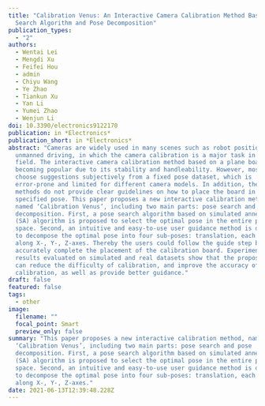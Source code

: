 ```yaml
---
title: "Calibration Venus: An Interactive Camera Calibration Method Based on
  Search Algorithm and Pose Decomposition"
publication_types:
  - "2"
authors:
  - Wentai Lei
  - Mengdi Xu
  - Feifei Hou
  - admin
  - Chiyu Wang
  - Ye Zhao
  - Tiankun Xu
  - Yan Li
  - Yumei Zhao
  - Wenjun Li
doi: 10.3390/electronics9122170
publication: in *Electronics*
publication_short: in *Electronics*
abstract: "Cameras are widely used in many scenes such as robot positioning and
  unmanned driving, in which the camera calibration is a major task in this
  field. The interactive camera calibration method based on a plane board is
  becoming popular due to its stability and handleability. However, most methods
  choose suggestions subjectively from a fixed pose dataset, which is
  error-prone and limited for different camera models. In addition, these
  methods do not provide clear guidelines on how to place the board in the
  specified pose. This paper proposes a new interactive calibration method,
  named ‘Calibration Venus’, including two main parts: pose search and pose
  decomposition. First, a pose search algorithm based on simulated annealing
  (SA) algorithm is proposed to select the optimal pose in the entire pose
  space. Second, an intuitive and easy-to-use user guidance method is designed
  to decompose the optimal pose into four sub-poses: translation, each rotation
  along X-, Y-, Z-axes. Thereby the users could follow the guide step by step to
  accurately complete the placement of the calibration board. Experimental
  results evaluated on simulated and real datasets show that the proposed method
  can reduce the difficulty of calibration, and improve the accuracy of
  calibration, as well as provide better guidance."
draft: false
featured: false
tags:
  - other
image:
  filename: ""
  focal_point: Smart
  preview_only: false
summary: "This paper proposes a new interactive calibration method, named
  ‘Calibration Venus’, including two main parts: pose search and pose
  decomposition. First, a pose search algorithm based on simulated annealing
  (SA) algorithm is proposed to select the optimal pose in the entire pose
  space. Second, an intuitive and easy-to-use user guidance method is designed
  to decompose the optimal pose into four sub-poses: translation, each rotation
  along X-, Y-, Z-axes."
date: 2021-06-13T12:39:48.228Z
---
```

